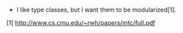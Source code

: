 * I like type classes, but I want them to be modularized[1].

[1] http://www.cs.cmu.edu/~rwh/papers/mtc/full.pdf
